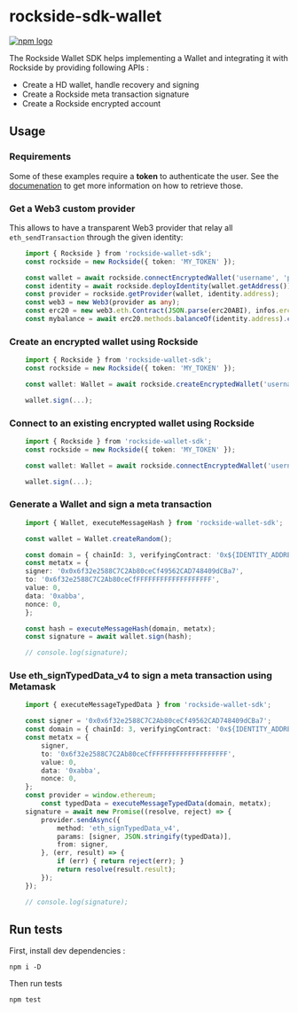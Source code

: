 # rockside-sdk-wallet

[![npm logo](https://nodei.co/npm/@rocksideio/rockside-wallet-sdk.png?mini=true)](https://www.npmjs.com/package/@rocksideio/rockside-wallet-sdk)

The Rockside Wallet SDK helps implementing a Wallet and integrating it with Rockside by providing following APIs :
* Create a HD wallet, handle recovery and signing
* Create a Rockside meta transaction signature
* Create a Rockside encrypted account

## Usage

### Requirements

Some of these examples require a __token__ to authenticate the user. See the [documenation](https://docs.rockside.io/) to get more information on how to retrieve those.

### Get a Web3 custom provider

This allows to have a transparent Web3 provider that relay all `eth_sendTransaction` through the given identity:

```typescript
    import { Rockside } from 'rockside-wallet-sdk';
    const rockside = new Rockside({ token: 'MY_TOKEN' });

    const wallet = await rockside.connectEncryptedWallet('username', 'password');
    const identity = await rockside.deployIdentity(wallet.getAddress());
    const provider = rockside.getProvider(wallet, identity.address);
    const web3 = new Web3(provider as any);
    const erc20 = new web3.eth.Contract(JSON.parse(erc20ABI), infos.erc20Address);
    const mybalance = await erc20.methods.balanceOf(identity.address).call();
```

### Create an encrypted wallet using Rockside

```typescript
    import { Rockside } from 'rockside-wallet-sdk';
    const rockside = new Rockside({ token: 'MY_TOKEN' });

    const wallet: Wallet = await rockside.createEncryptedWallet('username', 'password');

    wallet.sign(...);
```

### Connect to an existing encrypted wallet using Rockside

```typescript
    import { Rockside } from 'rockside-wallet-sdk';
    const rockside = new Rockside({ token: 'MY_TOKEN' });

    const wallet: Wallet = await rockside.connectEncryptedWallet('username', 'password');

    wallet.sign(...);
```

### Generate a Wallet and sign a meta transaction

```typescript
    import { Wallet, executeMessageHash } from 'rockside-wallet-sdk';

    const wallet = Wallet.createRandom();

    const domain = { chainId: 3, verifyingContract: '0x${IDENTITY_ADDRESS}' };
    const metatx = {
	signer: '0x0x6f32e2588C7C2Ab80ceCf49562CAD748409dCBa7',
	to: '0x6f32e2588C7C2Ab80ceCfFFFFFFFFFFFFFFFFFFF',
	value: 0,
	data: '0xabba',
	nonce: 0,
    };

    const hash = executeMessageHash(domain, metatx);
    const signature = await wallet.sign(hash);

    // console.log(signature);
```

### Use eth_signTypedData_v4 to sign a meta transaction using Metamask

```typescript
	import { executeMessageTypedData } from 'rockside-wallet-sdk';

	const signer = '0x0x6f32e2588C7C2Ab80ceCf49562CAD748409dCBa7';
	const domain = { chainId: 3, verifyingContract: '0x${IDENTITY_ADDRESS}' };
	const metatx = {
		signer,
		to: '0x6f32e2588C7C2Ab80ceCfFFFFFFFFFFFFFFFFFFF',
		value: 0,
		data: '0xabba',
		nonce: 0,
	};
	const provider = window.ethereum;
        const typedData = executeMessageTypedData(domain, metatx);
	signature = await new Promise((resolve, reject) => {
		provider.sendAsync({
			method: 'eth_signTypedData_v4',
			params: [signer, JSON.stringify(typedData)],
			from: signer,
		}, (err, result) => {
			if (err) { return reject(err); }
			return resolve(result.result);
		});
	});

	// console.log(signature);
```

## Run tests

First, install dev dependencies :

```
npm i -D
```

Then run tests

```shell
npm test
```
